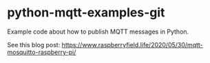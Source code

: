 # python-mqtt-examples-git
Example code about how to publish MQTT  messages in Python.


See this blog post: https://www.raspberryfield.life/2020/05/30/mqtt-mosquitto-raspberry-pi/ 
